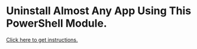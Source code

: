 # Uninstall Almost Any App Using This PowerShell Module.

[Click here to get instructions.](https://www.linkedin.com/pulse/uninstall-almost-any-app-using-powershell-module-loveparteek-tiwana)
